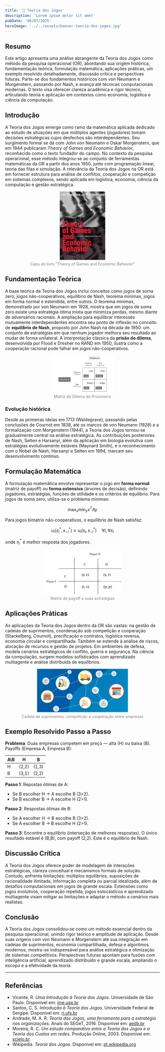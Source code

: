 ```yaml
---
title: '🎲 Teoria dos Jogos'
description: 'Lorem ipsum dolor sit amet'
pubDate: '08/07/2025'
heroImage: '../../assets/banner-teoria-dos-jogos.jpg'
---
```


## Resumo  
Este artigo apresenta uma análise abrangente da Teoria dos Jogos como método da pesquisa operacional (OR), abordando sua origem histórica, fundamentação teórica, formulação matemática, aplicações práticas, um exemplo resolvido detalhadamente, discussão crítica e perspectivas futuras. Parte-se dos fundamentos históricos com von Neumann e Morgenstern, passando por Nash, e avança até técnicas computacionais modernas. O texto visa oferecer clareza acadêmica e rigor técnico, articulando teoria e aplicação em contextos como economia, logística e ciência da computação.

## Introdução  
A Teoria dos Jogos emerge como ramo da matemática aplicada dedicado ao estudo de situações em que múltiplos agentes (jogadores) tomam decisões estratégicas cujos desfechos são interdependentes. Seu surgimento formal se dá com John von Neumann e Oskar Morgenstern, que em 1944 publicaram *Theory of Games and Economic Behavior*, reconhecido como o texto fundador do campo. No contexto da pesquisa operacional, esse método integrou-se ao conjunto de ferramentas matemáticas da OR a partir dos anos 1950, junto com programação linear, teoria das filas e simulação. A relevância da Teoria dos Jogos na OR está em fornecer estrutura para análise de conflitos, cooperação e competição em sistemas complexos, sendo aplicada em logística, economia, ciência da computação e gestão estratégica.

<figure style="text-align: center;">
  <img src="../../assets/theory.jpg" 
       alt="Descrição" 
       style="max-width: 35%; height: auto; display: block; margin: 0 auto;" />
  <figcaption style="font-size: 0.9em; color: gray; margin-top: 0.5em;">
    Capa do livro "Theory of Games and Economic Behavior"
  </figcaption>
</figure>

## Fundamentação Teórica  
A base teórica da Teoria dos Jogos inclui conceitos como jogos de soma zero, jogos não-cooperativos, equilíbrio de Nash, teorema minimax, jogos em forma normal e estendida, entre outros. O teorema minimax, demonstrado por von Neumann em 1928, mostra que em jogos de soma zero existe uma estratégia ótima mista que minimiza perdas, mesmo diante de adversários racionais. A ampliação para equilibrar interesses mutuamente interdependentes encontra seu ponto de inflexão no conceito de **equilíbrio de Nash**, proposto por John Nash na década de 1950: um conjunto de estratégias em que nenhum jogador melhora seu resultado ao mudar de forma unilateral. A interpretação clássica da **prisão do dilema**, desenvolvida por Flood e Dresher no RAND em 1950, ilustra como a cooperação racional pode falhar em jogos não-cooperativos.

<figure style="text-align: center;">
  <img src="../../assets/dilema-do-prisioneiro.png" 
       alt="Matriz do Dilema do Prisioneiro" 
       style="max-width: 50%; height: auto; display: block; margin: 0 auto;" />
  <figcaption style="font-size: 0.9em; color: gray; margin-top: 0.5em;">
    Matriz do Dilema do Prisioneiro
  </figcaption>
</figure>

### Evolução histórica  
Desde as primeiras ideias em 1713 (Waldegrave), passando pelas conclusões de Cournot em 1838, até os marcos de von Neumann (1928) e a formalização com Morgenstern (1944), a Teoria dos Jogos tornou-se gradualmente central na análise estratégica. As contribuições posteriores de Nash, Selten e Harsanyi, além da aplicação em biologia evolutiva com estratégias evolutivamente estáveis (Maynard Smith), e o reconhecimento com o Nobel de Nash, Harsanyi e Selten em 1994, marcam seu desenvolvimento contínuo.

## Formulação Matemática  
A formulação matemática envolve representar o jogo em **forma normal** (matriz de payoff) ou **forma extensiva** (árvores de decisão), definindo jogadores, estratégias, funções de utilidade e os critérios de equilíbrio. Para jogos de soma zero, utiliza-se o problema minimax:

$$
\max_{x} \min_{y} x^T A y
$$

Para jogos bimatrix não-cooperativos, o equilíbrio de Nash satisfaz:

$$
u_i(s_i^*, s_{-i}^*) \ge u_i(s_i, s_{-i}^*) \quad \forall i, \forall s_i
$$

onde $s_i^*$ é melhor resposta dos jogadores.

<figure style="text-align: center;">
  <img src="../../assets/matriz-de-payoff.png" 
       alt="Matriz de payoff com estratégias" 
       style="max-width: 60%; height: auto; display: block; margin: 0 auto;" />
  <figcaption style="font-size: 0.9em; color: gray; margin-top: 0.5em;">
    Matriz de payoff e suas estratégias
  </figcaption>
</figure>

## Aplicações Práticas  
As aplicações da Teoria dos Jogos dentro da OR são vastas: na gestão de cadeias de suprimentos, coordenação sob competição e cooperação (Stackelberg, Cournot), precificação e contratos, logística reversa, economia circular e compartilhada. Também se estende à análise de riscos, alocação de recursos e gestão de projetos. Em ambientes de defesa, modela cenários estratégicos de conflito, guerra e segurança. Na ciência da computação, surgem modelos sofisticados com aprendizado multiagente e análise distribuída de equilíbrios.  

<figure style="text-align: center;">
  <img src="../../assets/cadeia-de-suprimentos.jpg" 
       alt="Cadeia de suprimentos com competição e cooperação" 
       style="max-width: 70%; height: auto; display: block; margin: 0 auto;" />
  <figcaption style="font-size: 0.9em; color: gray; margin-top: 0.5em;">
    Cadeia de suprimentos: competição e cooperação entre empresas
  </figcaption>
</figure>

## Exemplo Resolvido Passo a Passo  

**Problema**: Duas empresas competem em preço — alta (H) ou baixa (B). Payoffs (Empresa A, Empresa B):

| A\B | H       | B       |
|-----|---------|---------|
| H   | (2,2)   | (1,3)   |
| B   | (3,1)   | (2,2)   |

**Passo 1**: Repostas ótimas de A:
- Se B escolher H → A escolhe B (3>2).
- Se B escolher B → A escolhe H (2>1).

**Passo 2**: Respostas ótimas de B:
- Se A escolher H → B escolhe B (3>2).
- Se A escolher B → B escolhe H (2>1).

**Passo 3**: Encontre o equilíbrio (interseção de melhores respostas). O único resultado estável é (B,B), com payoff (2,2). Este é o equilíbrio de Nash.

## Discussão Crítica  
A Teoria dos Jogos oferece poder de modelagem de interações estratégicas, clareza conceitual e mecanismos formais de solução. Contudo, enfrenta limitações: múltiplos equilíbrios, suposições de racionalidade ilimitada, informação completa ou parcial idealizada, além de desafios computacionais em jogos de grande escala. Extensões como jogos evolutivos, cooperação repetida, jogos estocásticos e aprendizado multiagente visam mitigar as limitações e adaptar o método a cenários mais realistas.

## Conclusão  
A Teoria dos Jogos consolidou-se como um método essencial dentro da pesquisa operacional, unindo rigor teórico e amplitude de aplicação. Desde suas origens com von Neumann e Morgenstern até sua integração em cadeias de suprimentos, economia compartilhada, defesa e algoritmos modernos, mostra-se indispensável para análise estratégica e otimização de sistemas competitivos. Perspectivas futuras apontam para fusões com inteligência artificial, aprendizado distribuído e grande escala, ampliando o escopo e a efetividade da teoria.

---

## Referências  
- Vicente, R. *Uma Introdução à Teoria dos Jogos*. Universidade de São Paulo. Disponível em: [ime.usp.br](https://www.ime.usp.br/~rvicente/IntroTeoriaDosJogos.pdf)  
- Santos, C. S. *Introdução à Teoria dos Jogos*. Universidade Federal de Sergipe. Disponível em: [ri.ufs.br](https://ri.ufs.br/bitstream/riufs/8805/2/CLEVERTON_SOUZA_SANTOS.pdf)  
- Andrade, M. A. R. *Teoria dos Jogos, uma ferramenta para a estratégia nas organizações*. Anais do SEGeT, 2016. Disponível em: [aedb.br](https://www.aedb.br/seget/arquivos/artigos16/24124247.pdf)  
- Moreira, R. C. *Um estudo comparativo entre a Teoria dos Jogos e a Teoria dos Custos em redes*. Produção Online, 2003. Disponível em: [scielo.br](https://www.scielo.br/j/pope/a/zzm4gHDnCp5HZMGmcCkSwMx/abstract/?format=html&lang=pt)  
- Wikipedia. *Teoria dos Jogos*. Disponível em: [pt.wikipedia.org](https://pt.wikipedia.org/wiki/Teoria_dos_jogos)  
